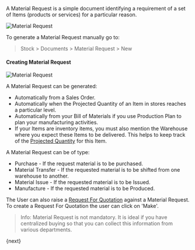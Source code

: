 A Material Request is a simple document identifying a requirement of a set of
Items (products or services) for a particular reason.

<img class="screenshot" alt="Material Request" src="{{docs_base_url}}/assets/img/buying/material-request-flowchart.png">

To generate a Material Request manually go to:

> Stock > Documents > Material Request > New

#### Creating Material Request 

<img class="screenshot" alt="Material Request" src="{{docs_base_url}}/assets/img/buying/material-request.png">

A Material Request can be generated:

  * Automatically from a Sales Order.
  * Automatically when the Projected Quantity of an Item in stores reaches a particular level.
  * Automatically from your Bill of Materials if you use Production Plan to plan your manufacturing activities.
  * If your Items are inventory items, you must also mention the Warehouse where you expect these Items to be delivered. This helps to keep track of the [Projected Quantity]({{docs_base_url}}/user/manual/en/stock/projected-quantity.html) for this Item.

A Material Request can be of type:

* Purchase - If the request material is to be purchased.
* Material Transfer - If the requested material is to be shifted from one warehouse to another.
* Material Issue - If the requested material is to be Issued.
* Manufacture - If the requested material is to be Produced.

The User can also raise a [Request For Quotation]({{docs_base_url}}/user/manual/en/buying/request-for-quotation.html) against a Material Request. To create a Request For Quotation the user can click on 'Make'.

> Info: Material Request is not mandatory. It is ideal if you have centralized
buying so that you can collect this information from various departments.

{next}
